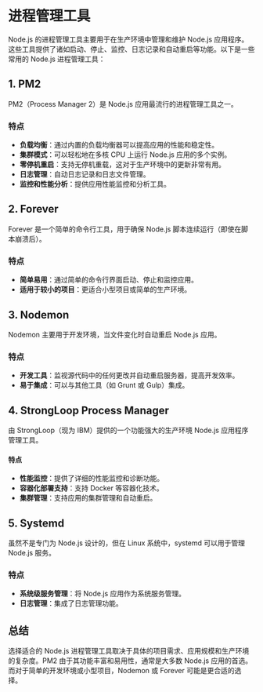 # 进程管理工具

Node.js 的进程管理工具主要用于在生产环境中管理和维护 Node.js 应用程序。这些工具提供了诸如启动、停止、监控、日志记录和自动重启等功能。以下是一些常用的 Node.js 进程管理工具：

## 1. PM2
PM2（Process Manager 2）是 Node.js 应用最流行的进程管理工具之一。

### 特点
- **负载均衡**：通过内置的负载均衡器可以提高应用的性能和稳定性。
- **集群模式**：可以轻松地在多核 CPU 上运行 Node.js 应用的多个实例。
- **零停机重启**：支持无停机重载，这对于生产环境中的更新非常有用。
- **日志管理**：自动日志记录和日志文件管理。
- **监控和性能分析**：提供应用性能监控和分析工具。

## 2. Forever
Forever 是一个简单的命令行工具，用于确保 Node.js 脚本连续运行（即使在脚本崩溃后）。

### 特点
- **简单易用**：通过简单的命令行界面启动、停止和监控应用。
- **适用于较小的项目**：更适合小型项目或简单的生产环境。

## 3. Nodemon
Nodemon 主要用于开发环境，当文件变化时自动重启 Node.js 应用。

### 特点
- **开发工具**：监视源代码中的任何更改并自动重启服务器，提高开发效率。
- **易于集成**：可以与其他工具（如 Grunt 或 Gulp）集成。

## 4. StrongLoop Process Manager
由 StrongLoop（现为 IBM）提供的一个功能强大的生产环境 Node.js 应用程序管理工具。

#### 特点
- **性能监控**：提供了详细的性能监控和诊断功能。
- **容器化部署支持**：支持 Docker 等容器化技术。
- **集群管理**：支持应用的集群管理和自动重启。

## 5. Systemd
虽然不是专门为 Node.js 设计的，但在 Linux 系统中，systemd 可以用于管理 Node.js 服务。

### 特点
- **系统级服务管理**：将 Node.js 应用作为系统服务管理。
- **日志管理**：集成了日志管理功能。

## 总结
选择适合的 Node.js 进程管理工具取决于具体的项目需求、应用规模和生产环境的复杂度。PM2 由于其功能丰富和易用性，通常是大多数 Node.js 应用的首选。而对于简单的开发环境或小型项目，Nodemon 或 Forever 可能是更合适的选择。


